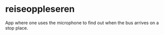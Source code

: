 # reiseoppleseren

App where one uses the microphone to find out when the bus arrives on a stop place.